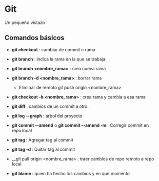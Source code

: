 # Git

Un pequeño vistazo

## Comandos básicos
- __git checkout__ : cambiar de commit o rama

- __git branch__ : indica la rama en la que se trabaja

- __git branch <nombre_rama>__ : crea nueva rama 


- __git branch -d <nombre_rama>__ : borrar rama
    * Eliminar de remoto git push origin <nombre_rama>

- __git checkout -b <nombre_rama>__ : crea rama y cambia a esa rama

- __git diff <hash1> <hash2>__: cambios de un commit a otro.

- __git log --graph__ : aŕbol del proyecto

- __git commit --amend__  o __git commit --amend -m <mensaje>__ : Corregir commit en repo local

- __git tag <tag> <hash>__ : Agregar tag al commit

- __git tag -d <tag>__ : Quitar tag al commit

- __git pull origin <nombre_rama> : traer cambios de repo remoto a repo local

- __git blame <archivo>__ : quien ha hecho los cambios y en que momento
